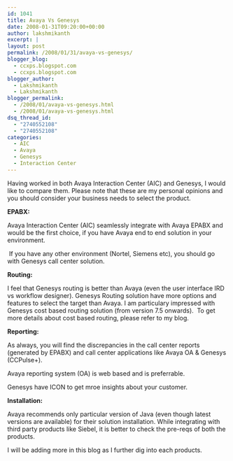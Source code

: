 ```yaml
---
id: 1041
title: Avaya Vs Genesys
date: 2008-01-31T09:20:00+00:00
author: lakshmikanth
excerpt: |
layout: post
permalink: /2008/01/31/avaya-vs-genesys/
blogger_blog:
  - ccxps.blogspot.com
  - ccxps.blogspot.com
blogger_author:
  - Lakshmikanth
  - Lakshmikanth
blogger_permalink:
  - /2008/01/avaya-vs-genesys.html
  - /2008/01/avaya-vs-genesys.html
dsq_thread_id:
  - "2740552108"
  - "2740552108"
categories:
  - AIC
  - Avaya
  - Genesys
  - Interaction Center
---
```

Having worked in both Avaya Interaction Center (AIC) and Genesys, I would like to compare them. Please note that these are my personal opinions and you should consider your business needs to select the product.

**EPABX:**

Avaya Interaction Center (AIC) seamlessly integrate with Avaya EPABX and would be the first choice, if you have Avaya end to end solution in your environment. 

 If you have any other environment (Nortel, Siemens etc), you should go with Genesys call center solution. 

**Routing:**

I feel that Genesys routing is better than Avaya (even the user interface IRD vs workflow designer). Genesys Routing solution have more options and features to select the target than Avaya. I am particulary impressed with Genesys cost based routing solution (from version 7.5 onwards).  To get more details about cost based routing, please refer to my blog.

**Reporting:**

As always, you will find the discrepancies in the call center reports (generated by EPABX) and call center applications like Avaya OA & Genesys (CCPulse+).

Avaya reporting system (OA) is web based and is preferrable.

Genesys have ICON to get mroe insights about your customer.

**Installation:**

Avaya recommends only particular version of Java (even though latest versions are available) for their solution installation. While integrating with third party products like Siebel, it is better to check the pre-reqs of both the products.

I will be adding more in this blog as I further dig into each products.